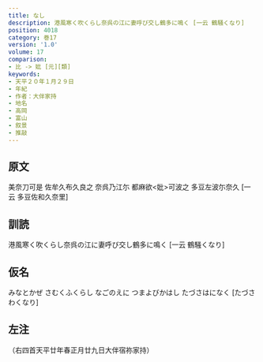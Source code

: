 ```yaml
---
title: なし
description: 港風寒く吹くらし奈呉の江に妻呼び交し鶴多に鳴く [一云 鶴騒くなり]
position: 4018
category: 巻17
version: '1.0'
volume: 17
comparison:
- 比 -> 妣 [元][類]
keywords:
- 天平２０年１月２９日
- 年紀
- 作者：大伴家持
- 地名
- 高岡
- 富山
- 叙景
- 推敲
---
```


## 原文

美奈刀可是 佐牟久布久良之 奈呉乃江尓 都麻欲<妣>可波之 多豆左波尓奈久 [一云 多豆佐和久奈里]

## 訓読

港風寒く吹くらし奈呉の江に妻呼び交し鶴多に鳴く [一云 鶴騒くなり]

## 仮名

みなとかぜ さむくふくらし なごのえに つまよびかはし たづさはになく [たづさわくなり]

## 左注

（右四首天平廿年春正月廿九日大伴宿祢家持）
